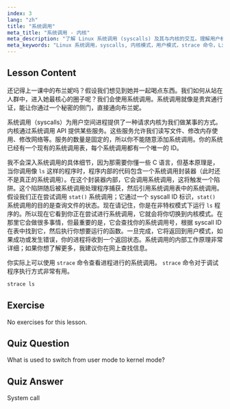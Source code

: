 ```yaml
---
index: 3
lang: "zh"
title: "系统调用"
meta_title: "系统调用 - 内核"
meta_description: "了解 Linux 系统调用 (syscalls) 及其与内核的交互。理解用户模式和内核模式，并使用 `strace` 进行调试。开始您的 Linux 之旅！"
meta_keywords: "Linux 系统调用，syscalls, 内核模式，用户模式，strace 命令，Linux 教程，Linux 入门，Linux 指南"
---
```


## Lesson Content

还记得上一课中的布兰妮吗？假设我们想见到她并一起喝点东西。我们如何从站在人群中，进入她最核心的圈子呢？我们会使用系统调用。系统调用就像是贵宾通行证，能让你通过一个秘密的侧门，直接通向布兰妮。

系统调用（syscalls）为用户空间进程提供了一种请求内核为我们做某事的方式。内核通过系统调用 API 提供某些服务。这些服务允许我们读写文件、修改内存使用、修改网络等。服务的数量是固定的，所以你不能随意添加系统调用。你的系统已经有一个现有的系统调用表，每个系统调用都有一个唯一的 ID。

我不会深入系统调用的具体细节，因为那需要你懂一些 C 语言，但基本原理是，当你调用像 `ls` 这样的程序时，程序内部的代码包含一个系统调用封装器（此时还不是真正的系统调用）。在这个封装器内部，它会调用系统调用，这将触发一个陷阱。这个陷阱随后被系统调用处理程序捕获，然后引用系统调用表中的系统调用。假设我们正在尝试调用 `stat()` 系统调用；它通过一个 syscall ID 标识，`stat()` 系统调用的目的是查询文件的状态。现在请记住，你是在非特权模式下运行 `ls` 程序的。所以现在它看到你正在尝试进行系统调用，它就会将你切换到内核模式。在那里它会做很多事情，但最重要的是，它会查找你的系统调用号，根据 syscall ID 在表中找到它，然后执行你想要运行的函数。一旦完成，它将返回到用户模式，如果成功或发生错误，你的进程将收到一个返回状态。系统调用的内部工作原理非常详细；如果你想了解更多，我建议你在网上查找信息。

你实际上可以使用 `strace` 命令查看进程进行的系统调用。
`strace` 命令对于调试程序执行方式非常有用。

```bash
strace ls
```

## Exercise

No exercises for this lesson.

## Quiz Question

What is used to switch from user mode to kernel mode?

## Quiz Answer

System call
